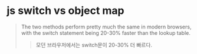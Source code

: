 # js switch vs object map

> The two methods perform pretty much the same in modern browsers, with the switch statement being 20-30% faster than the lookup table.
>
> > 모던 브라우저에서는 switch문이 20-30% 더 빠르다.
